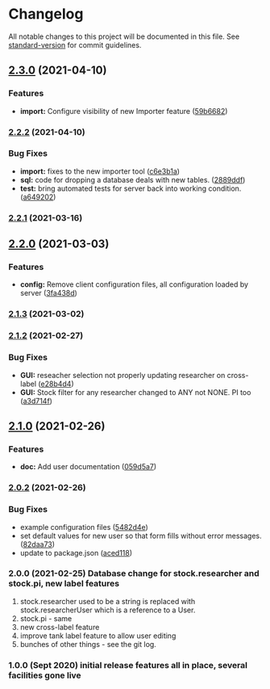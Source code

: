 # Changelog

All notable changes to this project will be documented in this file. See [standard-version](https://github.com/conventional-changelog/standard-version) for commit guidelines.

## [2.3.0](https://github.com/tmoens/zebrafish-facility-manager/compare/v2.2.2...v2.3.0) (2021-04-10)


### Features

* **import:** Configure visibility of new Importer feature ([59b6682](https://github.com/tmoens/zebrafish-facility-manager/commit/59b66820e63363a5271e205485c7edfcf1b96ae1))

### [2.2.2](https://github.com/tmoens/zebrafish-facility-manager/compare/v2.2.1...v2.2.2) (2021-04-10)


### Bug Fixes

* **import:** fixes to the new importer tool ([c6e3b1a](https://github.com/tmoens/zebrafish-facility-manager/commit/c6e3b1a10ae212aa76b40d4b4309a9b401f3e11e))
* **sql:** code for dropping a database deals with new tables. ([2889ddf](https://github.com/tmoens/zebrafish-facility-manager/commit/2889ddfdb932c99309d08d25b6a0db525eeaa3b3))
* **test:** bring automated tests for server back into working condition. ([a649202](https://github.com/tmoens/zebrafish-facility-manager/commit/a6492023fe4ea5a3857979cdef6aa9e251c0dde2))

### [2.2.1](https://github.com/tmoens/zebrafish-facility-manager/compare/v2.2.0...v2.2.1) (2021-03-16)

## [2.2.0](https://github.com/tmoens/zebrafish-facility-manager/compare/v2.1.3...v2.2.0) (2021-03-03)


### Features

* **config:** Remove client configuration files, all configuration loaded by server ([3fa438d](https://github.com/tmoens/zebrafish-facility-manager/commit/3fa438dd53ed01fd096ed3e7846a4c57a12845db))

### [2.1.3](https://github.com/tmoens/zebrafish-facility-manager/compare/v2.1.2...v2.1.3) (2021-03-02)

### [2.1.2](https://github.com/tmoens/zebrafish-facility-manager/compare/v2.1.0...v2.1.2) (2021-02-27)


### Bug Fixes

* **GUI:** reseacher selection not properly updating researcher on cross-label ([e28b4d4](https://github.com/tmoens/zebrafish-facility-manager/commit/e28b4d441d6305325a4d2366387e0423b2aa1e19))
* **GUI:** Stock filter for any researcher changed to ANY not NONE. PI too ([a3d714f](https://github.com/tmoens/zebrafish-facility-manager/commit/a3d714ff548846291903e6384bc938d5f2df1fbc))


## [2.1.0](https://github.com/tmoens/zebrafish-facility-manager/compare/v2.0.2...v2.1.0) (2021-02-26)


### Features

* **doc:** Add user documentation ([059d5a7](https://github.com/tmoens/zebrafish-facility-manager/commit/059d5a713274b30967fe10a52d4abe96532579a7))

### [2.0.2](https://github.com/tmoens/zebrafish-facility-manager/compare/v0.0.4...v2.0.2) (2021-02-26)


### Bug Fixes

* example configuration files ([5482d4e](https://github.com/tmoens/zebrafish-facility-manager/commit/5482d4e026a96b08b30619ae13e3cca7f293ea29))
* set default values for new user so that form fills without error messages. ([82daa73](https://github.com/tmoens/zebrafish-facility-manager/commit/82daa737ebaa6c782cdc12ad5a647823b34eec66))
* update to package.json ([aced118](https://github.com/tmoens/zebrafish-facility-manager/commit/aced118cd3ee6c591992665f8eee8d33e2c7b1fb))

### 2.0.0 (2021-02-25) Database change for stock.researcher and stock.pi, new label features

1. stock.researcher used to be a string is replaced with stock.researcherUser which is
a reference to a User.
1. stock.pi - same
1. new cross-label feature
1. improve tank label feature to allow user editing
1. bunches of other things - see the git log.


### 1.0.0 (Sept 2020) initial release features all in place, several facilities gone live
